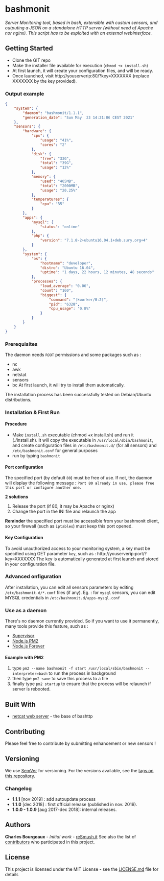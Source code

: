 # bashmonit

*Server Monitoring tool, based in bash, extensible with custom sensors, and outputing a JSON on a standalone HTTP server (without need of Apache nor nginx). This script has to be exploited with an external webinterface.*

## Getting Started

* Clone the GIT repo
* Make the installer file available for execution (`chmod +x install.sh`)
* At first launch, it will create your configuration files, and will be ready.
* Once launched, visit http://youserverip:80/?key=XXXXXXX (replace XXXXXXX by the key provided).

### Output example

```json
{
    "system": {
        "daemon": "bashmonit/1.1.1",
        "generation_date": "Sun May  23 14:21:06 CEST 2021"
    },
    "sensors": {
        "hardware": {
            "cpu": {
                "usage": "41%",
                "cores": "2"
            },
            "disk": {
                "free": "33G",
                "total": "39G",
                "usage": "12%"
            },
            "memory": {
                "used": "405MB",
                "total": "2000MB",
                "usage": "20.25%"
            },
            "temperatures": {
                "cpu": "35"
            }
        },
        "apps": {
            "mysql": {
                "status": "online"
            },
            "php": {
                "version": "7.1.8-2+ubuntu16.04.1+deb.sury.org+4"
            }
        },
        "system": {
            "os": {
                "hostname": "developer",
                "distro": "Ubuntu 16.04",
                "uptime": "1 days, 22 hours, 12 minutes, 48 seconds"
            },
            "processes": {
                "load_average": "0.06",
                "count": "160",
                "biggest": {
                    "command": "[kworker/0:2]",
                    "pid": "6328",
                    "cpu_usage": "0.8%"
                }
            }
        }
    }
}
```


### Prerequisites

The daemon needs `ROOT` permissions and some packages such as :
* nc
* awk
* netstat
* sensors
* bc
At first launch, it will try to install them automatically.

The installation process has been successfully tested on Debian/Ubuntu distributions.

### Installation & First Run

#### Procedure

- Make `install.sh` executable (chmod +x install.sh) and run it (./install.sh). It will copy the executable in `/usr/local/sbin/bashmonit`, and create configuration files in `/etc/bashmonit.d/` (for all sensors) and `/etc/bashmonit.conf` for general purposes
- run by typing `bashmonit`

#### Port configuration

The specified port (by default `80`) must be free of use. If not, the daemon will display the following message :
`Port 80 already in use, please free this port or configure another one.`

**2 solutions**
1. Release the port (if 80, it may be Apache or nginx)
2. Change the port in the INI file and relaunch the app
 
**Reminder** the specified port must be accessible from your bashmonit client, so your firewall (such as `iptables`) must keep this port opened.

#### Key Configuration

To avoid unauthorized access to your monitoring system, a key must be specified using GET parameter `key`, such as : http://youserverip:port/?key=XXXXXXX
The key is automatically generated at first launch and stored in your configuration file.

### Advanced onfiguration

After installation, you can edit all sensors parameters by editing `/etc/bashmonit.d/*.conf` files (if any).
Eg. : for `mysql` sensors, you can edit MYSQL credentials in `/etc/bashmonit.d/apps-mysql.conf` 


### Use as a daemon

There's no daemon currently provided. So if you want to use it permanently, many tools provide this feature, such as :
- [Supervisor](http://supervisord.org/)
- [Node.js PM2](https://pm2.keymetrics.io/)
- [Node.js Forever](https://www.npmjs.com/package/forever)

#### Example with PM2

1. type `pm2 --name bashmonit -f start /usr/local/sbin/bashmonit --interpreter=bash` to run the process in background
2. then type `pm2 save` to save this process to a file
3. finally type `pm2 startup` to ensure that the process will be relaunch if server is rebooted.


## Built With

* [netcat web server](https://forums.hak5.org/index.php?/topic/30075-bash-netcat-only-web-server/) - the base of bashttp

## Contributing

Please feel free to contribute by submitting enhancement or new sensors !

## Versioning

We use [SemVer](http://semver.org/) for versioning. For the versions available, see the [tags on this repository](https://github.com/charlyie/bashmonit/tags). 

### Changelog
* **1.1.1** [nov 2019] : add autoupdate process 
* **1.1.0** [dec 2018] : first official release (published in nov. 2019).
* **1.0.0 - 1.0.9** [aug 2017-dec 2018]: internal releases.

## Authors

**Charles Bourgeaux** - *Initial work* - [reSmush.it](https://resmush.it)
See also the list of [contributors](https://github.com/charlyie/bashmonit/contributors) who participated in this project.

## License

This project is licensed under the MIT License - see the [LICENSE.md](LICENSE.md) file for details


